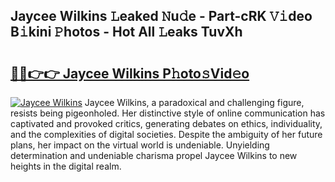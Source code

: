## Jaycee Wilkins 𝙻eaked 𝙽u𝚍e - Part-cRK 𝚅𝚒deo B𝚒kini 𝙿hotos - Hot All 𝙻eaks TuvXh

# <h2><a href="http://ld4uqj.urlbe.top/?page=Jaycee+Wilkins">🔗🔗👉👉 Jaycee Wilkins P𝚑oto𝚜Vid𝚎o</a></h2>

[![Jaycee Wilkins](https://i.imgur.com/eBuTRDB.gif)](http://ld4uqj.urlbe.top/?page=Jaycee+Wilkins)
Jaycee Wilkins, a paradoxical and challenging figure, resists being pigeonholed. Her distinctive style of online communication has captivated and provoked critics, generating debates on ethics, individuality, and the complexities of digital societies. Despite the ambiguity of her future plans, her impact on the virtual world is undeniable. Unyielding determination and undeniable charisma propel Jaycee Wilkins to new heights in the digital realm.
